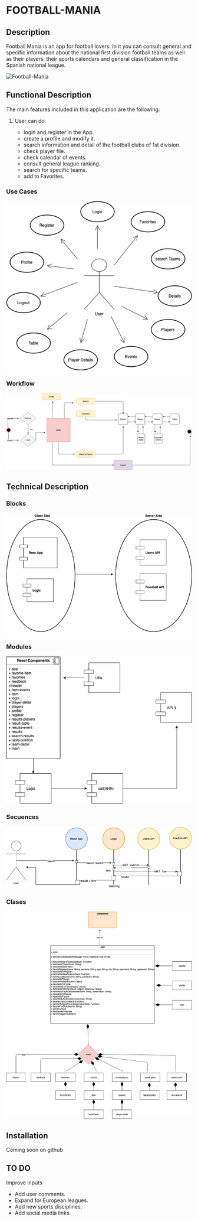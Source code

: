 # FOOTBALL-MANIA
## Description

 
Football Mania is an app for football lovers. In it you can consult general and specific information about the national first division football teams as well as their players, their sports calendars and general classification in the Spanish national league.

![Football-Mania](https://media.giphy.com/media/Vx8MSphrScTAc/giphy.gif)


## Functional Description

The main features included in this application are the following:

1. User can do:

    - login and register in the App.
    - create a profile and modify it.
    - search information and detail of
      the football clubs of 1st division.
    - check player file.
    - check calendar of events.
    - consult general league ranking.
    - search for specific teams.
    - add to Favorites.

### Use Cases

![use case](./images-uml/use-cases.jpg)

### Workflow

![work flow](./images-uml/flowdefinitive.png)

## Technical Description

### Blocks

![blocks](./images-uml/bloks3.png)

### Modules

![components](./images-uml/Modules.jpg)

### Secuences

![secuences](./images-uml/secuences.definit.png)

### Clases

![clases](./images-uml/clases.png)

## Installation


Coming soon on github

## TO DO
Improve inputs

-  Add user comments.
- Expand for European leagues.
- Add new sports disciplines.
- Add social media links.
     

    
    
    